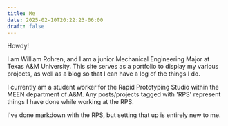 ```yaml
---
title: Me
date: 2025-02-10T20:22:23-06:00
draft: false
---
```


Howdy!

I am William Rohren, and I am a junior Mechanical Engineering Major at Texas A&M University.
This site serves as a portfolio to display my various projects, as well as a blog so that I
can have a log of the things I do. 

I currently am a student worker for the Rapid Prototyping Studio within the MEEN department of A&M. Any posts/projects tagged with 'RPS' represent things I have done while working at the RPS. 

I've done markdown with the RPS, but setting that up is entirely new to me. 
